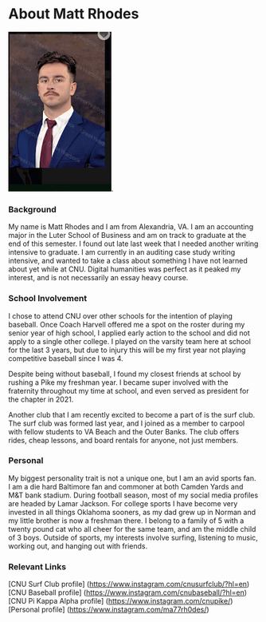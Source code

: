 # About Matt Rhodes
![profile pic](https://github.com/ma77rh0des/ma77rh0des/blob/main/images/profile.jpeg).
### Background
My name is Matt Rhodes and I am from Alexandria, VA. I am an accounting major in the Luter School of Business and am on track to graduate at the end of this semester. I found out late last week that I needed another writing intensive to graduate. I am currently in an auditing case study writing intensive, and wanted to take a class about something I have not learned about yet while at CNU. Digital humanities was perfect as it peaked my interest, and is not necessarily an essay heavy course.
### School Involvement
I chose to attend CNU over other schools for the intention of playing baseball. Once Coach Harvell offered me a spot on the roster during my senior year of high school, I applied early action to the school and did not apply to a single other college. I played on the varsity team here at school for the last 3 years, but due to injury this will be my first year not playing competitive baseball since I was 4.  

Despite being without baseball, I found my closest friends at school by rushing a Pike my freshman year. I became super involved with the fraternity throughout my time at school, and even served as president for the chapter in 2021.  

Another club that I am recently excited to become a part of is the surf club. The surf club was formed last year, and I joined as a member to carpool with fellow students to VA Beach and the Outer Banks. The club offers rides, cheap lessons, and board rentals for anyone, not just members.
### Personal
My biggest personality trait is not a unique one, but I am an avid sports fan. I am a die hard Baltimore fan and commoner at both Camden Yards and M&T bank stadium. During football season, most of my social media profiles are headed by Lamar Jackson. For college sports I have become very invested in all things Oklahoma sooners, as my dad grew up in Norman and my little brother is now a freshman there. I belong to a family of 5 with a twenty pound cat who all cheer for the same team, and am the middle child of 3 boys. Outside of sports, my interests involve surfing, listening to music, working out, and hanging out with friends.
### Relevant Links
[CNU Surf Club profile] (https://www.instagram.com/cnusurfclub/?hl=en)
[CNU Baseball profile] (https://www.instagram.com/cnubaseball/?hl=en)
[CNU Pi Kappa Alpha profile] (https://www.instagram.com/cnupike/)
[Personal profile] (https://www.instagram.com/ma77rh0des/)
